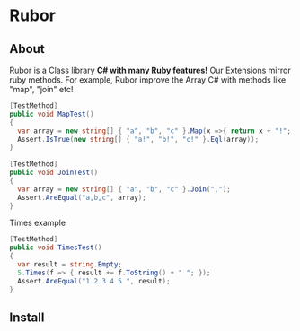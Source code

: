 Rubor
=====

About
------

Rubor is a Class library **C# with many Ruby features!** Our Extensions mirror ruby methods. For example, Rubor improve the Array C# with methods like "map", "join" etc!

```C#
[TestMethod]
public void MapTest()
{
  var array = new string[] { "a", "b", "c" }.Map(x =>{ return x + "!"; });
  Assert.IsTrue(new string[] { "a!", "b!", "c!" }.Eql(array));
}
    
[TestMethod]
public void JoinTest()
{
  var array = new string[] { "a", "b", "c" }.Join(",");
  Assert.AreEqual("a,b,c", array);
}    
```

Times example

```C#
[TestMethod]
public void TimesTest()
{
  var result = string.Empty;
  5.Times(f => { result += f.ToString() + " "; });
  Assert.AreEqual("1 2 3 4 5 ", result);
}
```

Install
------

